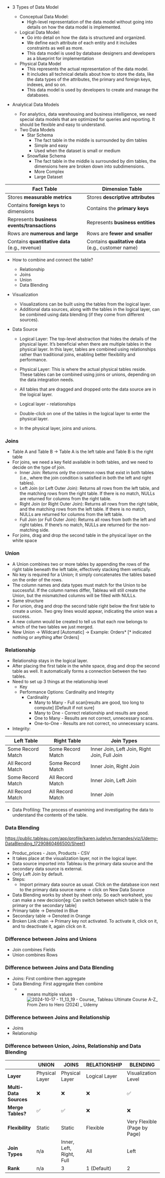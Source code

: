 - 3 Types of Data Model
  - Conceptual Data Model:
    - High-level representation of the data model without going into details on how the data model is implemented.
  - Logical Data Model:
    - Go into detail on how the data is structured and organized.
    - We define each attribute of each entity and it includes constraints as well as more.
    - This data model is used by database designers and developers as a blueprint for implementation
  - Physical Data Model
    - This represents the actual representation of the data model.
    - It includes all technical details about how to store the data, like the data types of the attributes, the primary and foreign keys, indexes, and so on.
    - This data model is used by developers to create and manage the databases. 

- Analytical Data Models
  - For analytics, data warehousing and business intelligence, we need special data models that are optimized for queries and reporting. It should be flexible and easy to understand.
  - Two Data Models
    - Star Schema
      - The fact table in the middle is surrounded by dim tables
      - Simple and easy
      - Used when the dataset is small or medium
    - Snowflake Schema
      - The fact table in the middle is surrounded by dim tables, the dimensions here are broken down into subdimensions.
      - More Complex
      - Large Dataset

| Fact Table                         | Dimension Table                      |
|-------------------------------------|--------------------------------------|
| Stores **measurable metrics**       | Stores **descriptive attributes**    |
| Contains **foreign keys** to dimensions | Contains the **primary keys**      |
| Represents **business events/transactions** | Represents **business entities** |
| Rows are **numerous and large**     | Rows are **fewer and smaller**       |
| Contains **quantitative data** (e.g., revenue) | Contains **qualitative data** (e.g., customer name) |

- How to combine and connect the table?
  - Relationship
  - Joins
  - Union
  - Data Blending

- Visualization
  - Visualizations can be built using the tables from the logical layer.
  - Additional data sources, along with the tables in the logical layer, can be combined using data blending (if they come from different sources).
- Data Source
  - Logical Layer: The top-level abstraction that hides the details of the physical layer. It’s beneficial when there are multiple tables in the physical layer. In this layer, tables are combined using relationships rather than traditional joins, enabling better flexibility and performance.
  - Physical Layer: This is where the actual physical tables reside. These tables can be combined using joins or unions, depending on the data integration needs.

  - All tables that are dragged and dropped onto the data source are in the logical layer.
  - Logical layer - relationships
  - Double-click on one of the tables in the logical layer to enter the physical layer.
  - In the physical layer, joins and unions.

### Joins
- Table A and Table B -> Table A is the left table and Table B is the right table
- For joins, we need a key field available in both tables, and we need to decide on the type of join.
  - Inner Join: Returns only the common rows that exist in both tables (i.e., where the join condition is satisfied in both the left and right tables).
  - Left Join (or Left Outer Join): Returns all rows from the left table, and the matching rows from the right table. If there is no match, NULLs are returned for columns from the right table.
  - Right Join (or Right Outer Join): Returns all rows from the right table, and the matching rows from the left table. If there is no match, NULLs are returned for columns from the left table.
  - Full Join (or Full Outer Join): Returns all rows from both the left and right tables. If there’s no match, NULLs are returned for the non-matching side.
- For joins, drag and drop the second table in the physical layer on the white space
  
### Union
- A Union combines two or more tables by appending the rows of the right table beneath the left table, effectively stacking them vertically.
- No key is required for a Union; it simply concatenates the tables based on the order of the rows.
- The column names and data types must match for the Union to be successful. If the column names differ, Tableau will still create the Union, but the mismatched columns will be filled with NULLs.
- Same structure
- For union, drag and drop the second table right below the first table to create a union. Two grey lines would appear, indicating the union was a success.
- A new column would be created to tell us that each row belongs to which of the two tables we just merged.
- New Union -> Wildcard [Automatic] -> Example: Orders* [* indicated nothing or anything after Orders]

### Relationship
- Relationship stays in the logical layer.
- After placing the first table in the white space, drag and drop the second table as well. It automatically forms a connection between the two tables.
- Need to set up 3 things at the relationship level
  - Key  
  - Performance Options: Cardinality and Integrity
    - Cardinality
      - Many to Many - Full scan[results are good, too long to compute] [Default if not sure]
      - Many to One - Correct relationship and results are good.
      - One to Many - Results are not correct, unnecessary scans.
      - One-to-One - Results are not correct, no unnecessary scans.
 - Integrity:
   
| Left Table           | Right Table          | Join Types      |
  |----------------------|----------------------|-----------------|
  | Some Record Match    | Some Record Match    | Inner Join, Left Join, Right Join, Full Join      |
  | All Record Match     | Some Record Match    | Inner Join, Right Join       |
  | Some Record Match    | All Record Match     | Inner Join, Left Join      |
  | All Record Match     | All Record Match     | Inner Join       |
   
- Data Profiling: The process of examining and investigating the data to understand the contents of the table.

### Data Blending
https://public.tableau.com/app/profile/karen.judelyn.fernandes/viz/Udemy-DataBlending_17290860466500/Sheet1 
- Produc_prices - Json, Products - CSV
- It takes place at the visualization layer, not in the logical layer.
- Data source imported into Tableau is the primary data source and the secondary data source is external.
- Only Left Join by default.
- Steps:
  - Import primary data source as usual. Click on the database icon next to the primary data source name -> click on New Data Source
- Data Blending works by sheet by sheet only. So each worksheet, you can make a new decision[eg: Can switch between which table is the primary or the secondary table]
- Primary table -> Denoted in Blue
- Secondary table -> Denoted in Orange
- Broken Link chain -> Primary key not activated. To activate it, click on it, and to deactivate it, again click on it.

### Difference between Joins and Unions
- Join combines Fields
- Union combines Rows

### Difference between Joins and Data Blending
- Joins: First combine then aggregate
- Data Blending: First aggregate then combine
  - * means multiple values
  ![2024-10-17 - 11_13_19 - Course_ Tableau Ultimate Course A-Z_ From Zero to Hero (2024) _ Udemy](https://github.com/user-attachments/assets/56e519b4-cf7f-437f-9754-ad7401ba0779)

### Difference between Joins and Relationship
- Joins
- Relationship

### Difference between Union, Joins, Relationship and Data Blending
|                | **UNION**       | **JOINS**       | **RELATIONSHIP**  | **BLENDING**     |
|----------------|-----------------|-----------------|-------------------|------------------|
| **Layer**      | Physical Layer   | Physical Layer  | Logical Layer     | Visualization Level |
| **Multi-Data Sources** | ❌       | ❌              | ❌                | ✅               |
| **Merge Tables?** | ✅            | ✅              | ❌                | ❌               |
| **Flexibility** | Static          | Static          | Flexible          | Very Flexible (Page by Page) |
| **Join Types**  | n/a             | Inner, Left, Right, Full | All   | Left             |
| **Rank**       | n/a             | 3               | 1 (Default)       | 2                |

